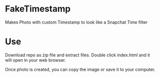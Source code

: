 # FakeTimestamp
Makes Photo with custom Timestamp to look like a Snapchat Time filter

# Use
Download repo as zip file and extract files.  Double click index.html and it will open in your web browser.

Once photo is created, you can copy the image or save it to your computer.
